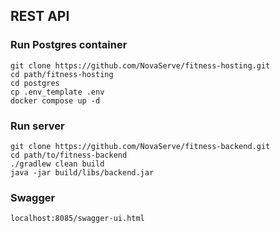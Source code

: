 ## REST API

### Run Postgres container

```shell
git clone https://github.com/NovaServe/fitness-hosting.git
cd path/fitness-hosting
cd postgres
cp .env_template .env
docker compose up -d
```

### Run server

```shell
git clone https://github.com/NovaServe/fitness-backend.git
cd path/to/fitness-backend
./gradlew clean build
java -jar build/libs/backend.jar
```

### Swagger

`localhost:8085/swagger-ui.html`
